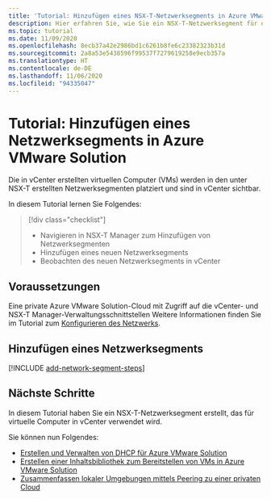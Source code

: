```yaml
---
title: 'Tutorial: Hinzufügen eines NSX-T-Netzwerksegments in Azure VMware Solution'
description: Hier erfahren Sie, wie Sie ein NSX-T-Netzwerksegment für die Verwendung für virtuelle Computer in vCenter erstellen.
ms.topic: tutorial
ms.date: 11/09/2020
ms.openlocfilehash: 8ecb37a42e2986bd1c6261b8fe6c23382323b31d
ms.sourcegitcommit: 2a8a53e5438596f99537f7279619258e9ecb357a
ms.translationtype: HT
ms.contentlocale: de-DE
ms.lasthandoff: 11/06/2020
ms.locfileid: "94335047"
---
```

# <a name="tutorial-add-a-network-segment-in-azure-vmware-solution"></a>Tutorial: Hinzufügen eines Netzwerksegments in Azure VMware Solution 

Die in vCenter erstellten virtuellen Computer (VMs) werden in den unter NSX-T erstellten Netzwerksegmenten platziert und sind in vCenter sichtbar.

In diesem Tutorial lernen Sie Folgendes:

> [!div class="checklist"]
> * Navigieren in NSX-T Manager zum Hinzufügen von Netzwerksegmenten
> * Hinzufügen eines neuen Netzwerksegments
> * Beobachten des neuen Netzwerksegments in vCenter

## <a name="prerequisites"></a>Voraussetzungen

Eine private Azure VMware Solution-Cloud mit Zugriff auf die vCenter- und NSX-T Manager-Verwaltungsschnittstellen Weitere Informationen finden Sie im Tutorial zum [Konfigurieren des Netzwerks](tutorial-configure-networking.md).

## <a name="add-a-network-segment"></a>Hinzufügen eines Netzwerksegments

[!INCLUDE [add-network-segment-steps](includes/add-network-segment-steps.md)]

## <a name="next-steps"></a>Nächste Schritte

In diesem Tutorial haben Sie ein NSX-T-Netzwerksegment erstellt, das für virtuelle Computer in vCenter verwendet wird. 

Sie können nun Folgendes: 

- [Erstellen und Verwalten von DHCP für Azure VMware Solution](manage-dhcp.md)
- [Erstellen einer Inhaltsbibliothek zum Bereitstellen von VMs in Azure VMware Solution](deploy-vm-content-library.md) 
- [Zusammenfassen lokaler Umgebungen mittels Peering zu einer privaten Cloud](tutorial-expressroute-global-reach-private-cloud.md)


<!-- LINKS - external-->

<!-- LINKS - internal -->
